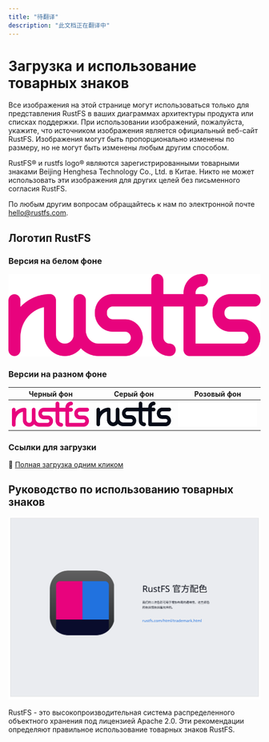 ```yaml
---
title: "待翻译"
description: "此文档正在翻译中"
---
```


# Загрузка и использование товарных знаков

Все изображения на этой странице могут использоваться только для представления RustFS в ваших диаграммах архитектуры продукта или списках поддержки. При использовании изображений, пожалуйста, укажите, что источником изображения является официальный веб-сайт RustFS. Изображения могут быть пропорционально изменены по размеру, но не могут быть изменены любым другим способом.

RustFS® и rustfs logo® являются зарегистрированными товарными знаками Beijing Henghesa Technology Co., Ltd. в Китае. Никто не может использовать эти изображения для других целей без письменного согласия RustFS.

По любым другим вопросам обращайтесь к нам по электронной почте <hello@rustfs.com>.

## Логотип RustFS

### Версия на белом фоне

![Логотип RustFS - Белый фон](./images/logo-white-bg.svg)

### Версии на разном фоне

| Черный фон | Серый фон | Розовый фон |
|----------|----------|----------|
| ![Логотип RustFS - Черный фон](./images/logo-black-bg.svg) | ![Логотип RustFS - Серый фон](./images/logo-gray-bg.svg) | ![Логотип RustFS - Розовый фон](./images/logo-pink-bg.svg) |

### Ссылки для загрузки

🔗 [Полная загрузка одним кликом](https://rustfs.com/images/trademark/logo.zip)

## Руководство по использованию товарных знаков

![Руководство по использованию товарных знаков](./images/trademark-guidelines.svg)

RustFS - это высокопроизводительная система распределенного объектного хранения под лицензией Apache 2.0. Эти рекомендации определяют правильное использование товарных знаков RustFS.

